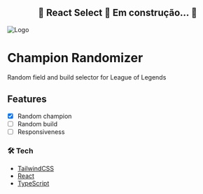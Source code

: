 <h2 align="center"> 
	🚧  React Select 🚀 Em construção...  🚧
</h2>

![Logo](https://media.discordapp.net/attachments/691660793199984711/998746762724515860/unknown.png?width=956&height=439)

# Champion Randomizer
Random field and build selector for League of Legends

## Features
- [X] Random champion
- [ ] Random build
- [ ] Responsiveness

### 🛠 Tech
- [TailwindCSS](https://tailwindcss.com/)
- [React](https://pt-br.reactjs.org/)
- [TypeScript](https://www.typescriptlang.org/)

